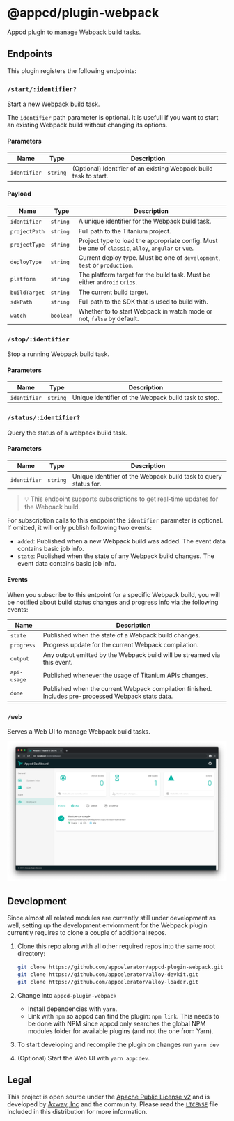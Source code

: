 # @appcd/plugin-webpack

Appcd plugin to manage Webpack build tasks.

## Endpoints

This plugin registers the following endpoints:

### `/start/:identifier?`

Start a new Webpack build task.

The `identifier` path parameter is optional. It is usefull if you want to start an existing Webpack build without changing its options.

#### Parameters

| Name | Type | Description |
| --- | --- | --- |
| `identifier` | `string` |  (Optional) Identifier of an existing Webpack build task to start. |

#### Payload

| Name | Type | Description |
| --- | --- | --- |
| `identifier` | `string` |  A unique identifier for the Webpack build task. |
| `projectPath` | `string` | Full path to the Titanium project. |
| `projectType` | `string` |  Project type to load the appropriate config. Must be one of `classic`, `alloy`, `angular` or `vue`. |
| `deployType`| `string` | Current deploy type. Must be one of `development`, `test` or `production`. |
| `platform` | `string` |  The platform target for the build task. Must be either `android` or`ios`. |
| `buildTarget`| `string` | The current build target. |
| `sdkPath`| `string` | Full path to the SDK that is used to build with. |
| `watch`| `boolean` | Whether to to start Webpack in watch mode or not, `false` by default. |

### `/stop/:identifier`

Stop a running Webpack build task.

#### Parameters

| Name | Type | Description |
| --- | --- | --- |
| `identifier` | `string` |  Unique identifier of the Webpack build task to stop. |

### `/status/:identifier?`

Query the status of a webpack build task.

#### Parameters

| Name | Type | Description |
| --- | --- | --- |
| `identifier` | `string` |  Unique identifier of the Webpack build task to query status for. |

> 💡 This endpoint supports subscriptions to get real-time updates for the Webpack build.

For subscription calls to this endpoint the `identifier` parameter is optional. If omitted, it will only publish following two events:

- `added`: Published when a new Webpack build was added. The event data contains basic job info.
- `state`: Published when the state of any Webpack build changes. The event data contains basic job info.

#### Events

When you subscribe to this entpoint for a specific Webpack build, you will be notified about build status changes and progress info via the following events:

| Name | Description |
| --- | --- |
| `state` | Published when the state of a Webpack build changes. |
| `progress` | Progress update for the current Webpack compilation. |
| `output` | Any output emitted by the Webpack build will be streamed via this event. |
| `api-usage` | Published whenever the usage of Titanium APIs changes. |
| `done` | Published when the current Webpack compilation finished. Includes pre-processed Webpack stats data. |

### `/web`

Serves a Web UI to manage Webpack build tasks.

![Web UI](/.github/web-ui.png "Web UI")

## Development

Since almost all related modules are currently still under development as well, setting up the development enviornment for the Webpack plugin currently requires to clone a couple of additional repos.

1. Clone this repo along with all other required repos into the same root directory:

    ```bash
    git clone https://github.com/appcelerator/appcd-plugin-webpack.git
    git clone https://github.com/appcelerator/alloy-devkit.git
    git clone https://github.com/appcelerator/alloy-loader.git
    ```

1. Change into `appcd-plugin-webpack`
    - Install dependencies with `yarn`.
    - Link with `npm` so appcd can find the plugin: `npm link`. This needs to be done with NPM since appcd only searches the global NPM modules folder for available plugins (and not the one from Yarn).
1. To start developing and recompile the plugin on changes run `yarn dev`
1. (Optional) Start the Web UI with `yarn app:dev`.

## Legal

This project is open source under the [Apache Public License v2][1] and is developed by
[Axway, Inc](http://www.axway.com/) and the community. Please read the [`LICENSE`][1] file included
in this distribution for more information.

[1]: https://github.com/appcelerator/appc-plugin-webpack/blob/master/LICENSE

